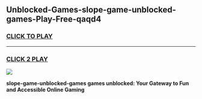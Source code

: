 
## Unblocked-Games-slope-game-unblocked-games-Play-Free-qaqd4
<h3>
<a href="https://premium76.site?title=slope-game-unblocked-games&ref=12A">CLICK TO PLAY</a></h3>
<hr>

<h3>
<a href="https://premium76.site?title=slope-game-unblocked-games&ref=12A">CLICK 2 PLAY</a>
  
</h3>

<a href="https://premium76.site?title=slope-game-unblocked-games&ref=12A"><img src="https://clearcache.store/games.png"></a>


**slope-game-unblocked-games games unblocked: Your Gateway to Fun and Accessible Online Gaming**
